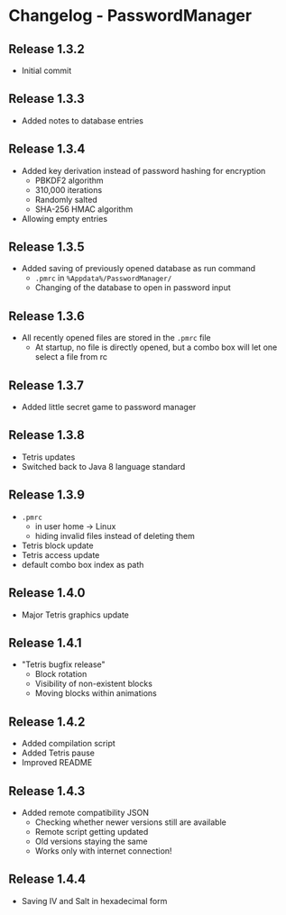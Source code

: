 # Changelog - PasswordManager

## Release 1.3.2
- Initial commit

## Release 1.3.3
- Added notes to database entries

## Release 1.3.4
- Added key derivation instead of password hashing for encryption
    - PBKDF2 algorithm
    - 310,000 iterations
    - Randomly salted
    - SHA-256 HMAC algorithm
- Allowing empty entries

## Release 1.3.5
- Added saving of previously opened database as run command
    - `.pmrc` in `%Appdata%/PasswordManager/`
    - Changing of the database to open in password input

## Release 1.3.6
- All recently opened files are stored in the `.pmrc` file
    - At startup, no file is directly opened, but a combo box will let one select a file from rc

## Release 1.3.7
- Added little secret game to password manager

## Release 1.3.8
- Tetris updates
- Switched back to Java 8 language standard

## Release 1.3.9
- `.pmrc` 
  - in user home -> Linux
  - hiding invalid files instead of deleting them
- Tetris block update
- Tetris access update
- default combo box index as path

## Release 1.4.0
- Major Tetris graphics update

## Release 1.4.1
- "Tetris bugfix release"
  - Block rotation
  - Visibility of non-existent blocks
  - Moving blocks within animations

## Release 1.4.2
- Added compilation script
- Added Tetris pause
- Improved README

## Release 1.4.3
- Added remote compatibility JSON
  - Checking whether newer versions still are available
  - Remote script getting updated
  - Old versions staying the same
  - Works only with internet connection!

## Release 1.4.4
- Saving IV and Salt in hexadecimal form